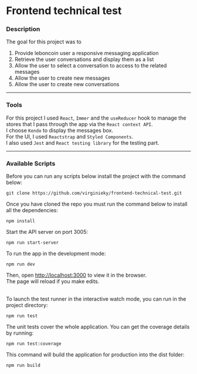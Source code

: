 # Frontend technical test

### Description

The goal for this project was to

1. Provide leboncoin user a responsive messaging application
2. Retrieve the user conversations and display them as a list
3. Allow the user to select a conversation to access to the related messages
4. Allow the user to create new messages
5. Allow the user to create new conversations

---

### Tools

For this project I used `React`, `Immer` and the `useReducer` hook to manage the stores that I pass through the app via the `React context API`.\
I choose `Kendo` to display the messages box.\
For the UI, I used `Reactstrap` and `Styled Components`.\
I also used `Jest` and `React testing library` for the testing part.

---

### Available Scripts

Before you can run any scripts below install the project with the command below:

```
git clone https://github.com/virginieky/frontend-technical-test.git
```

Once you have cloned the repo you must run the command below to install all the dependencies:

```
npm install
```

Start the API server on port 3005:

```
npm run start-server
```

To run the app in the development mode:

```
npm run dev
```

Then, open [http://localhost:3000](http://localhost:3000/) to view it in the browser.\
The page will reload if you make edits.
<br/><br/>

To launch the test runner in the interactive watch mode, you can run in the project directory:

```
npm run test
```

The unit tests cover the whole application. You can get the coverage details by running:

```
npm run test:coverage
```

This command will build the application for production into the dist folder:

```
npm run build
```
